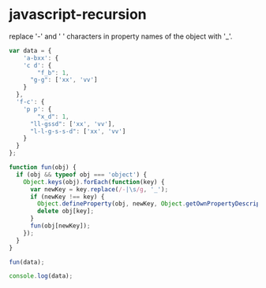 # javascript-recursion
replace '-' and ' ' characters in property names of the object with '_'.

```js
var data = {
	'a-bxx': {
  	'c d': {
    	"f_b": 1,
      "g-g": ['xx', 'vv']
    }
  },
  'f-c': {
  	'p p': {
    	"x_d": 1,
      "ll-gssd": ['xx', 'vv'],
      "l-l-g-s-s-d": ['xx', 'vv']
    }
  }
};

function fun(obj) {
  if (obj && typeof obj === 'object') {
    Object.keys(obj).forEach(function(key) {
      var newKey = key.replace(/-|\s/g, '_');
      if (newKey !== key) {
        Object.defineProperty(obj, newKey, Object.getOwnPropertyDescriptor(obj, key));
        delete obj[key];
      }
      fun(obj[newKey]);
    });
  }
}

fun(data);

console.log(data);
```
